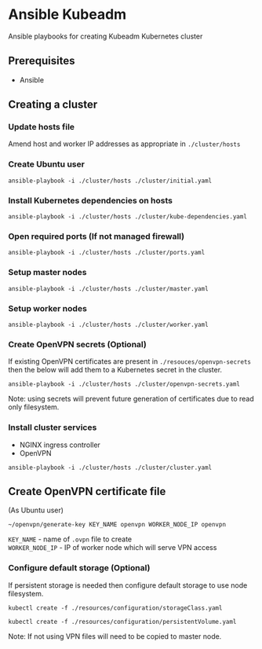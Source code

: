 # Ansible Kubeadm
Ansible playbooks for creating Kubeadm Kubernetes cluster

## Prerequisites
- Ansible

## Creating a cluster
### Update hosts file
Amend host and worker IP addresses as appropriate in `./cluster/hosts`

### Create Ubuntu user
`ansible-playbook -i ./cluster/hosts ./cluster/initial.yaml`

### Install Kubernetes dependencies on hosts
`ansible-playbook -i ./cluster/hosts ./cluster/kube-dependencies.yaml`

### Open required ports (If not managed firewall)
`ansible-playbook -i ./cluster/hosts ./cluster/ports.yaml`

### Setup master nodes
`ansible-playbook -i ./cluster/hosts ./cluster/master.yaml`

### Setup worker nodes
`ansible-playbook -i ./cluster/hosts ./cluster/worker.yaml`

### Create OpenVPN secrets (Optional)
If existing OpenVPN certificates are present in `./resouces/openvpn-secrets` then the below will add them to a Kubernetes secret in the cluster.  

`ansible-playbook -i ./cluster/hosts ./cluster/openvpn-secrets.yaml`  

Note: using secrets will prevent future generation of certificates due to read only filesystem.

### Install cluster services
- NGINX ingress controller
- OpenVPN  

`ansible-playbook -i ./cluster/hosts ./cluster/cluster.yaml`

## Create OpenVPN certificate file
(As Ubuntu user)

`~/openvpn/generate-key KEY_NAME openvpn WORKER_NODE_IP openvpn`

`KEY_NAME` - name of `.ovpn` file to create  
`WORKER_NODE_IP` - IP of worker node which will serve VPN access

### Configure default storage (Optional)
If persistent storage is needed then configure default storage to use node filesystem.  

`kubectl create -f ./resources/configuration/storageClass.yaml`  

`kubectl create -f ./resources/configuration/persistentVolume.yaml`  

Note: If not using VPN files will need to be copied to master node.
